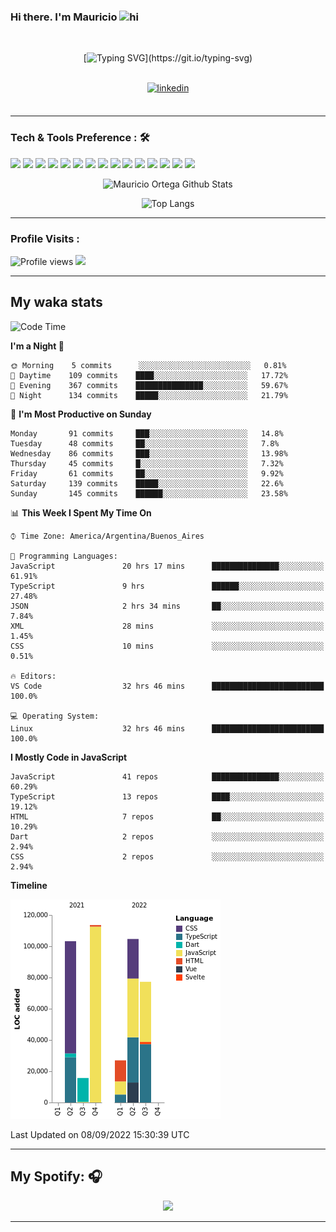 ### Hi there. I'm Mauricio <img src="https://user-images.githubusercontent.com/1303154/88677602-1635ba80-d120-11ea-84d8-d263ba5fc3c0.gif" width="28px" alt="hi">
<br /> 

<div align="center">
  
[![Typing SVG](https://readme-typing-svg.herokuapp.com?size=25&duration=7000&center=true&vCenter=true&width=650&height=40&lines=WELCOME!;My+name+is+Mauricio+Ortega...;I+am+a+Front-End+Developer...;I+hope+you+find+what+you+are+looking+for...;You+have+my+contact+information...;MAY+THE+FORCE+BE+WITH+YOU...)](https://git.io/typing-svg)

</div>
  
<br />

<div align="center">
  
<a href="https://www.linkedin.com/in/mauricio-sebasti%C3%A1n-ortega-71b43788/" target="_blank">
<img src=https://img.shields.io/badge/linkedin-%231E77B5.svg?&style=for-the-badge&logo=linkedin&logoColor=white alt=linkedin style="margin-bottom: 5px;" />
</a>
  
</div>

<br />



<!--
**Nekzus/Nekzus** is a ✨ _special_ ✨ repository because its `README.md` (this file) appears on your GitHub profile.

Here are some ideas to get you started:

- 🔭 I’m currently working on ...
- 🌱 I’m currently learning ...
- 👯 I’m looking to collaborate on ...
- 🤔 I’m looking for help with ...
- 💬 Ask me about ...
- 📫 How to reach me: ...
- 😄 Pronouns: ...
- ⚡ Fun fact: ...
-->

---

### Tech & Tools Preference : 🛠

<img src = "https://img.shields.io/badge/-HTML5-E34F26?style=flat&logo=html5&logoColor=white"> <img src = "https://img.shields.io/badge/-CSS3-1572B6?style=flat&logo=css3&logoColor=white">
<img src="https://img.shields.io/badge/-Sass-cc6699?style=flat&logo=sass&logoColor=ffffff">
<img src="https://img.shields.io/badge/-Bootstrap-563D7C?style=flat&logo=bootstrap&logoColor=white">
<img src="https://img.shields.io/badge/-JavaScript-eed718?style=flat&logo=javascript&logoColor=ffffff">
<img src="https://img.shields.io/badge/-React-000000?style=flat&logo=react&logoColor=00c8ff">
<img src="https://img.shields.io/badge/-Next-000000?style=flat&logo=nextdotjs&logoColor=white">
<img src="http://img.shields.io/badge/-Vue-black?style=flat&logo=vuedotjs&logoColor=4FC08D">
<img src="http://img.shields.io/badge/-Flutter-black?style=flat&logo=flutter&logoColor=02569B">
<img src="https://img.shields.io/badge/-Node.js-3C873A?style=flat&logo=Node.js&logoColor=white">
<img src="http://img.shields.io/badge/-Git-F1502F?style=flat&logo=git&logoColor=FFFFFF">
<img src="http://img.shields.io/badge/-Github-000000?style=flat&logo=github&logoColor=FFFFFF">
<img src="https://img.shields.io/badge/-Firebase-FFA611?style=flat&logo=firebase&logoColor=FFFFFF">
<img src="http://img.shields.io/badge/-Vercel-black?style=flat&logo=vercel&logoColor=white">
<img src="http://img.shields.io/badge/-VS%20Code-007ACC?style=flat&logo=visual%20studio%20code&logoColor=white">


<div align="center">
  
![Mauricio Ortega Github Stats](https://github-readme-stats.vercel.app/api?username=Nekzus&show_icons=true&title_color=fff&icon_color=79ff97&text_color=9f9f9f&bg_color=151515)

![Top Langs](https://github-readme-stats.vercel.app/api/top-langs/?username=Nekzus&hide=css,html,less&layout=compact&title_color=fff&icon_color=79ff97&text_color=9f9f9f&bg_color=151515)

</div>
  
---

### Profile Visits :
  
![Profile views](https://gpvc.arturio.dev/Nekzus)  <img src="https://img.shields.io/github/followers/Nekzus?label=Follow" style=" float:left, margin-right:10px" />

---


## My waka stats
<!--START_SECTION:waka-->
![Code Time](http://img.shields.io/badge/Code%20Time-1%2C236%20hrs%2041%20mins-blue)

**I'm a Night 🦉** 

```text
🌞 Morning    5 commits      ░░░░░░░░░░░░░░░░░░░░░░░░░   0.81% 
🌆 Daytime    109 commits    ████░░░░░░░░░░░░░░░░░░░░░   17.72% 
🌃 Evening    367 commits    ███████████████░░░░░░░░░░   59.67% 
🌙 Night      134 commits    █████░░░░░░░░░░░░░░░░░░░░   21.79%

```
📅 **I'm Most Productive on Sunday** 

```text
Monday       91 commits     ███░░░░░░░░░░░░░░░░░░░░░░   14.8% 
Tuesday      48 commits     ██░░░░░░░░░░░░░░░░░░░░░░░   7.8% 
Wednesday    86 commits     ███░░░░░░░░░░░░░░░░░░░░░░   13.98% 
Thursday     45 commits     █░░░░░░░░░░░░░░░░░░░░░░░░   7.32% 
Friday       61 commits     ██░░░░░░░░░░░░░░░░░░░░░░░   9.92% 
Saturday     139 commits    █████░░░░░░░░░░░░░░░░░░░░   22.6% 
Sunday       145 commits    ██████░░░░░░░░░░░░░░░░░░░   23.58%

```


📊 **This Week I Spent My Time On** 

```text
⌚︎ Time Zone: America/Argentina/Buenos_Aires

💬 Programming Languages: 
JavaScript               20 hrs 17 mins      ███████████████░░░░░░░░░░   61.91% 
TypeScript               9 hrs               ██████░░░░░░░░░░░░░░░░░░░   27.48% 
JSON                     2 hrs 34 mins       ██░░░░░░░░░░░░░░░░░░░░░░░   7.84% 
XML                      28 mins             ░░░░░░░░░░░░░░░░░░░░░░░░░   1.45% 
CSS                      10 mins             ░░░░░░░░░░░░░░░░░░░░░░░░░   0.51%

🔥 Editors: 
VS Code                  32 hrs 46 mins      █████████████████████████   100.0%

💻 Operating System: 
Linux                    32 hrs 46 mins      █████████████████████████   100.0%

```

**I Mostly Code in JavaScript** 

```text
JavaScript               41 repos            ███████████████░░░░░░░░░░   60.29% 
TypeScript               13 repos            ████░░░░░░░░░░░░░░░░░░░░░   19.12% 
HTML                     7 repos             ██░░░░░░░░░░░░░░░░░░░░░░░   10.29% 
Dart                     2 repos             ░░░░░░░░░░░░░░░░░░░░░░░░░   2.94% 
CSS                      2 repos             ░░░░░░░░░░░░░░░░░░░░░░░░░   2.94%

```


**Timeline**

![Chart not found](https://raw.githubusercontent.com/Nekzus/Nekzus/main/charts/bar_graph.png) 


 Last Updated on 08/09/2022 15:30:39 UTC
<!--END_SECTION:waka-->

---
## My Spotify: 🎧

<div align="center"><img src="https://spotify-github-profile.vercel.app/api/view?uid=11169970531&cover_image=true&theme=default" /></div>

---
